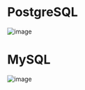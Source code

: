 # PostgreSQL
![image](https://user-images.githubusercontent.com/83491188/209531274-52f1eed0-5eb6-4eb4-8726-bdf3d65d5c10.png)

# MySQL

![image](https://user-images.githubusercontent.com/83491188/209528272-2ffc791a-f6b0-4ad0-bb32-169be9444bcb.png)
